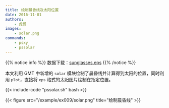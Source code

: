 ```yaml
---
title: 绘制晨昏线及太阳位置
date: 2016-11-01
authors:
    - 虎哥
images:
    - solar.png
commands:
    - psxy
    - pssolar
---
```


{{% notice info %}}
数据下载：[sunglasses.eps](/example/ex009/sunglasses.eps)
{{% /notice %}}

本文利用 GMT 中新增的 `solar` 模块绘制了晨昏线并计算得到太阳的位置，同时利用 `plot`，直接将 `eps` 格式的太阳图片绘制在指定位置。

{{< include-code "pssolar.sh" bash >}}

{{< figure src="/example/ex009/solar.png" title="绘制晨昏线" >}}
